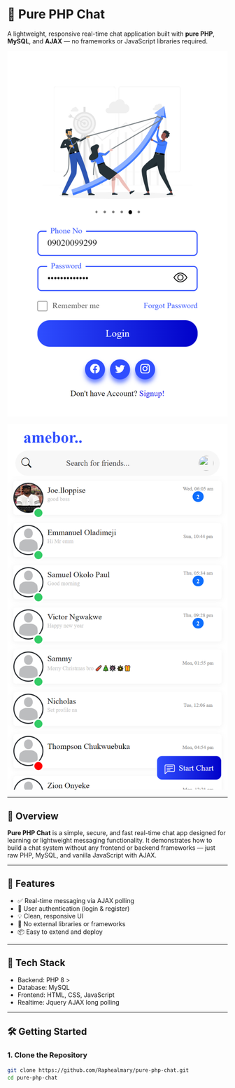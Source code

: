 # 💬 Pure PHP Chat

A lightweight, responsive real-time chat application built with **pure PHP**, **MySQL**, and **AJAX** — no frameworks or JavaScript libraries required.

![Chat Interface](login.png)

![Chat Interface](dash.png)

---

## 📌 Overview

**Pure PHP Chat** is a simple, secure, and fast real-time chat app designed for learning or lightweight messaging functionality. It demonstrates how to build a chat system without any frontend or backend frameworks — just raw PHP, MySQL, and vanilla JavaScript with AJAX.

---

## 🚀 Features

- ✅ Real-time messaging via AJAX polling
- 🔐 User authentication (login & register)
- 💡 Clean, responsive UI
- 🧩 No external libraries or frameworks
- 📦 Easy to extend and deploy

---

## 🧠 Tech Stack

- Backend: PHP 8 >
- Database: MySQL
- Frontend: HTML, CSS, JavaScript
- Realtime: Jquery AJAX long polling


---

## 🛠️ Getting Started

### 1. Clone the Repository

```bash
git clone https://github.com/Raphealmary/pure-php-chat.git
cd pure-php-chat
